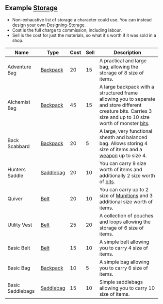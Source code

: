 ## Example [Storage](Storage)
* Non-exhaustive list of storage a character could use. You can instead design your own [Designing-Storage](Designing-Storage). 
* Cost is the full charge to commission, including labour.
* Sell is the cost for just the materials, so what it's worth if it was sold in a shop.

|Name|Type|Cost|Sell|Description|
|---|---|---|---|---|
|Adventure Bag|[Backpack](Storage#Backpack)|20|15|A practical and large bag, allowing the storage of 8 size of items.|
|Alchemist Bag|[Backpack](Storage#Backpack)|45|15|A large backpack with a structured frame allowing you to separate and store different creature bits. Carries 3 size and up to 10 size worth of monster [bits](Materials#Bits).|
|Back Scabbard|[Backpack](Storage#Backpack)|20|5|A large, very functional sheath and balanced bag. Allows storing 4 size of items and a [weapon](Weapons) up to size 4.|
|Hunters Saddle|[Saddlebag](Storage#Saddlebag)|20|10|You can carry 9 size worth of items and additionally 2 size worth of [bits](Materials#Bits).|
|Quiver|[Belt](Storage#Belt)|20|10|You can carry up to 2 size of [Munitions](Comestibles#Munitions) and 3 additional size worth of items.|
|Utility Vest|[Belt](Storage#Belt)|25|20|A collection of pouches and loops allowing the storage of 6 size of items.|
|Basic Belt|[Belt](Storage#Belt)|15|10|A simple belt allowing you to carry 4 size of items.|
|Basic Bag|[Backpack](Storage#Backpack)|10|5|A simple bag allowing you to carry 6 size of items.|
|Basic Saddlebags|[Saddlebag](Storage#Saddlebag)|15|10|Simple saddlebags allowing you to carry 10 size of items.|